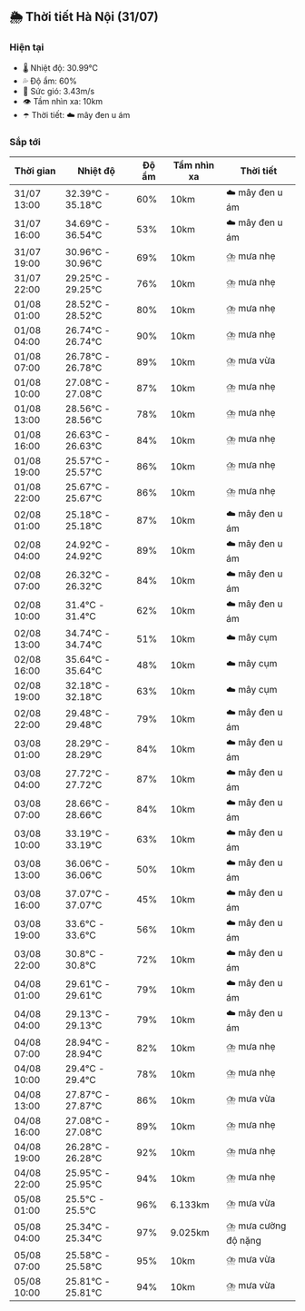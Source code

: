 ## 🌦️ Thời tiết Hà Nội (31/07)

### Hiện tại

- 🌡️ Nhiệt độ: 30.99℃
- 💦 Độ ẩm: 60%
- 💨 Sức gió: 3.43m/s
- 👁️ Tầm nhìn xa: 10km
- ☂️ Thời tiết: ☁️ mây đen u ám

### Sắp tới

| Thời gian | Nhiệt độ | Độ ẩm | Tầm nhìn xa | Thời tiết |
| --- | --- | --- | --- | --- |
| 31/07 13:00 | 32.39℃ - 35.18℃ | 60% | 10km | ☁️ mây đen u ám |
| 31/07 16:00 | 34.69℃ - 36.54℃ | 53% | 10km | ☁️ mây đen u ám |
| 31/07 19:00 | 30.96℃ - 30.96℃ | 69% | 10km | ⛈️ mưa nhẹ |
| 31/07 22:00 | 29.25℃ - 29.25℃ | 76% | 10km | ⛈️ mưa nhẹ |
| 01/08 01:00 | 28.52℃ - 28.52℃ | 80% | 10km | ⛈️ mưa nhẹ |
| 01/08 04:00 | 26.74℃ - 26.74℃ | 90% | 10km | ⛈️ mưa nhẹ |
| 01/08 07:00 | 26.78℃ - 26.78℃ | 89% | 10km | ⛈️ mưa vừa |
| 01/08 10:00 | 27.08℃ - 27.08℃ | 87% | 10km | ⛈️ mưa nhẹ |
| 01/08 13:00 | 28.56℃ - 28.56℃ | 78% | 10km | ⛈️ mưa nhẹ |
| 01/08 16:00 | 26.63℃ - 26.63℃ | 84% | 10km | ⛈️ mưa nhẹ |
| 01/08 19:00 | 25.57℃ - 25.57℃ | 86% | 10km | ⛈️ mưa nhẹ |
| 01/08 22:00 | 25.67℃ - 25.67℃ | 86% | 10km | ⛈️ mưa nhẹ |
| 02/08 01:00 | 25.18℃ - 25.18℃ | 87% | 10km | ☁️ mây đen u ám |
| 02/08 04:00 | 24.92℃ - 24.92℃ | 89% | 10km | ☁️ mây đen u ám |
| 02/08 07:00 | 26.32℃ - 26.32℃ | 84% | 10km | ☁️ mây đen u ám |
| 02/08 10:00 | 31.4℃ - 31.4℃ | 62% | 10km | ☁️ mây đen u ám |
| 02/08 13:00 | 34.74℃ - 34.74℃ | 51% | 10km | ☁️ mây cụm |
| 02/08 16:00 | 35.64℃ - 35.64℃ | 48% | 10km | ☁️ mây cụm |
| 02/08 19:00 | 32.18℃ - 32.18℃ | 63% | 10km | ☁️ mây cụm |
| 02/08 22:00 | 29.48℃ - 29.48℃ | 79% | 10km | ☁️ mây đen u ám |
| 03/08 01:00 | 28.29℃ - 28.29℃ | 84% | 10km | ☁️ mây đen u ám |
| 03/08 04:00 | 27.72℃ - 27.72℃ | 87% | 10km | ☁️ mây đen u ám |
| 03/08 07:00 | 28.66℃ - 28.66℃ | 84% | 10km | ☁️ mây đen u ám |
| 03/08 10:00 | 33.19℃ - 33.19℃ | 63% | 10km | ☁️ mây đen u ám |
| 03/08 13:00 | 36.06℃ - 36.06℃ | 50% | 10km | ☁️ mây đen u ám |
| 03/08 16:00 | 37.07℃ - 37.07℃ | 45% | 10km | ☁️ mây đen u ám |
| 03/08 19:00 | 33.6℃ - 33.6℃ | 56% | 10km | ☁️ mây đen u ám |
| 03/08 22:00 | 30.8℃ - 30.8℃ | 72% | 10km | ☁️ mây đen u ám |
| 04/08 01:00 | 29.61℃ - 29.61℃ | 79% | 10km | ☁️ mây đen u ám |
| 04/08 04:00 | 29.13℃ - 29.13℃ | 79% | 10km | ☁️ mây đen u ám |
| 04/08 07:00 | 28.94℃ - 28.94℃ | 82% | 10km | ⛈️ mưa nhẹ |
| 04/08 10:00 | 29.4℃ - 29.4℃ | 78% | 10km | ⛈️ mưa nhẹ |
| 04/08 13:00 | 27.87℃ - 27.87℃ | 86% | 10km | ⛈️ mưa vừa |
| 04/08 16:00 | 27.08℃ - 27.08℃ | 89% | 10km | ⛈️ mưa nhẹ |
| 04/08 19:00 | 26.28℃ - 26.28℃ | 92% | 10km | ⛈️ mưa nhẹ |
| 04/08 22:00 | 25.95℃ - 25.95℃ | 94% | 10km | ⛈️ mưa nhẹ |
| 05/08 01:00 | 25.5℃ - 25.5℃ | 96% | 6.133km | ⛈️ mưa vừa |
| 05/08 04:00 | 25.34℃ - 25.34℃ | 97% | 9.025km | ⛈️ mưa cường độ nặng |
| 05/08 07:00 | 25.58℃ - 25.58℃ | 95% | 10km | ⛈️ mưa vừa |
| 05/08 10:00 | 25.81℃ - 25.81℃ | 94% | 10km | ⛈️ mưa vừa |
